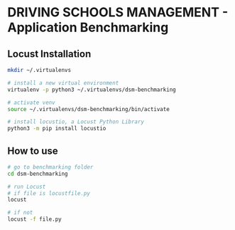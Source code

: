 # DRIVING SCHOOLS MANAGEMENT - Application Benchmarking

## Locust Installation

```bash
mkdir ~/.virtualenvs

# install a new virtual environment
virtualenv -p python3 ~/.virtualenvs/dsm-benchmarking

# activate venv
source ~/.virtualenvs/dsm-benchmarking/bin/activate

# install locustio, a Locust Python Library
python3 -m pip install locustio
```

## How to use

```bash
# go to benchmarking folder
cd dsm-benchmarking

# run Locust
# if file is locustfile.py
locust

# if not
locust -f file.py
```
